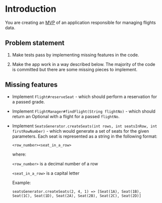 # Introduction

You are creating an [MVP](https://en.wikipedia.org/wiki/Minimum_viable_product) of an application responsible for managing flights data.

## Problem statement

1. Make tests pass by implementing missing features in the code.

2. Make the app work in a way described below.  The majority of the code is committed but there are some missing pieces to implement.

## Missing features

- Implement `Flight#reserveSeat` - which should perform a reservation for a passed grade. 

- Implement `FlightManager#findFlight(String flightNo)` - which should return an Optional with a flight for a passed `flightNo`.

- Implement `SeatsGenerator.createSeats(int rows, int seatsInRow, int firstRowNumber)` - which would generate a set of seats for the given parameters.
Each seat is represented as a string in the following format:

  `<row_number><seat_in_a_row>`

  where:

  `<row_number>` is a decimal number of a row
  
  `<seat_in_a_row>` is a capital letter

  Example:

  ```
  seatsGenerator.createSeats(2, 4, 1) => [Seat(1A), Seat(1B), Seat(1C), Seat(1D), Seat(2A), Seat(2B), Seat(2C), Seat(2D)]
